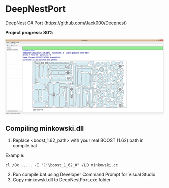 # DeepNestPort
DeepNest C# Port (https://github.com/Jack000/Deepnest)

**Project progress: 80%**

<img src="imgs/img1.png"/>

## Compiling minkowski.dll
1. Replace <boost_1.62_path> with your real BOOST (1.62) path in compile.bat

Example:
```
cl /Ox ..... -I "C:\boost_1_62_0" /LD minkowski.cc
```
2. Run compile.bat using Developer Command Prompt for Visual Studio
3. Copy minkowski.dll to DeepNestPort.exe folder

